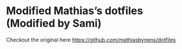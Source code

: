 # Modified Mathias’s dotfiles (Modified by Sami)
Checkout the original here https://github.com/mathiasbynens/dotfiles

